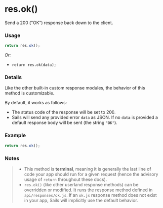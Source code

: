 # res.ok()

Send a 200 ("OK") response back down to the client.


### Usage

```js
return res.ok();
```

_Or:_
+ `return res.ok(data);`


### Details

Like the other built-in custom response modules, the behavior of this method is customizable.

By default, it works as follows:

+ The status code of the response will be set to 200.
+ Sails will send any provided error `data` as JSON.  If no `data` is provided a default response body will be sent (the string `"OK"`).


### Example

```javascript
return res.ok();
```


### Notes
> + This method is **terminal**, meaning it is generally the last line of code your app should run for a given request (hence the advisory usage of `return` throughout these docs).
>+ `res.ok()` (like other userland response methods) can be overridden or modified.  It runs the response method defined in `api/responses/ok.js`.  If an `ok.js` response method does not exist in your app, Sails will implicitly use the default behavior.







<docmeta name="displayName" value="res.ok()">
<docmeta name="pageType" value="method">

